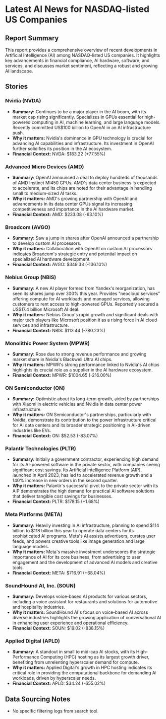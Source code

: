 # Latest AI News for NASDAQ-listed US Companies

## Report Summary
This report provides a comprehensive overview of recent developments in Artificial Intelligence (AI) among NASDAQ-listed US companies. It highlights key advancements in financial compliance, AI hardware, software, and services, and discusses market sentiment, reflecting a robust and growing AI landscape.

## Stories

### Nvidia (NVDA)
*   **Summary:** Continues to be a major player in the AI boom, with its market cap rising significantly. Specializes in GPUs essential for high-powered computing in AI, machine learning, and large language models. Recently committed US$100 billion to OpenAI in an AI infrastructure push.
*   **Why it matters:** Nvidia's dominance in GPU technology is crucial for advancing AI capabilities and infrastructure. Its investment in OpenAI further solidifies its position in the AI ecosystem.
*   **Financial Context:** NVDA: $183.22 (+77.55%)

### Advanced Micro Devices (AMD)
*   **Summary:** OpenAI announced a deal to deploy hundreds of thousands of AMD Instinct MI450 GPUs. AMD's data center business is expected to accelerate, and its chips are noted for their advantage in handling small to medium-sized AI tasks.
*   **Why it matters:** AMD's growing partnership with OpenAI and advancements in its data center GPUs signal its increasing competitiveness and importance in the AI hardware market.
*   **Financial Context:** AMD: $233.08 (-63.10%)

### Broadcom (AVGO)
*   **Summary:** Saw a jump in shares after OpenAI announced a partnership to develop custom AI processors.
*   **Why it matters:** Collaboration with OpenAI on custom AI processors indicates Broadcom's strategic entry and potential impact on specialized AI hardware development.
*   **Financial Context:** AVGO: $349.33 (-136.10%)

### Nebius Group (NBIS)
*   **Summary:** A new AI player formed from Yandex's reorganization, has seen its shares jump over 300% this year. Provides "neocloud services" offering compute for AI workloads and managed services, allowing customers to rent access to high-powered GPUs. Reportedly secured a US$17.4 billion Microsoft AI deal.
*   **Why it matters:** Nebius Group's rapid growth and significant deals with major tech players like Microsoft position it as a rising force in AI cloud services and infrastructure.
*   **Financial Context:** NBIS: $113.44 (-780.23%)

### Monolithic Power System (MPWR)
*   **Summary:** Rose due to strong revenue performance and growing market share in Nvidia's Blackwell Ultra AI chips.
*   **Why it matters:** MPWR's strong performance linked to Nvidia's AI chips highlights its crucial role as a supplier in the AI hardware ecosystem.
*   **Financial Context:** MPWR: $1004.65 (-216.00%)

### ON Semiconductor (ON)
*   **Summary:** Optimistic about its long-term growth, aided by partnerships with Xiaomi in electric vehicles and Nvidia in data center power infrastructure.
*   **Why it matters:** ON Semiconductor's partnerships, particularly with Nvidia, demonstrate its contribution to the power infrastructure critical for AI data centers and its broader strategic positioning in AI-driven industries like EVs.
*   **Financial Context:** ON: $52.53 (-83.07%)

### Palantir Technologies (PLTR)
*   **Summary:** Initially a government contractor, experiencing high demand for its AI-powered software in the private sector, with companies seeing significant cost savings. Its Artificial Intelligence Platform (AIP), launched in April 2023, has led to accelerated revenue growth and a 140% increase in new orders in the second quarter.
*   **Why it matters:** Palantir's successful pivot to the private sector with its AIP demonstrates the high demand for practical AI software solutions that deliver tangible cost savings for businesses.
*   **Financial Context:** PLTR: $178.15 (+1.68%)

### Meta Platforms (META)
*   **Summary:** Heavily investing in AI infrastructure, planning to spend $114 billion to $118 billion this year to operate data centers for its sophisticated AI programs. Meta's AI assists advertisers, curates user feeds, and powers creative tools like image generation and large language models.
*   **Why it matters:** Meta's massive investment underscores the strategic importance of AI for its core business, from advertising to user engagement and the development of advanced AI models and creative tools.
*   **Financial Context:** META: $716.91 (+68.04%)

### SoundHound AI, Inc. (SOUN)
*   **Summary:** Develops voice-based AI products for various sectors, including a voice assistant for restaurants and solutions for automotive and hospitality industries.
*   **Why it matters:** SoundHound AI's focus on voice-based AI across diverse industries highlights the growing application of conversational AI in enhancing user experience and operational efficiency.
*   **Financial Context:** SOUN: $19.02 (-838.15%)

### Applied Digital (APLD)
*   **Summary:** A standout in small to mid-cap AI stocks, with its High-Performance Computing (HPC) hosting as its largest growth driver, benefiting from unrelenting hyperscaler demand for compute.
*   **Why it matters:** Applied Digital's growth in HPC hosting indicates its critical role in providing the computational backbone for demanding AI workloads, driven by hyperscaler needs.
*   **Financial Context:** APLD: $34.24 (-655.02%)

## Data Sourcing Notes
*   No specific filtering logs from search tool.